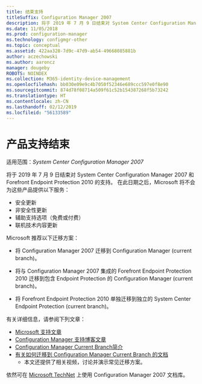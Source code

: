 ```yaml
---
title: 结束支持
titleSuffix: Configuration Manager 2007
description: 将于 2019 年 7 月 9 日结束对 System Center Configuration Manager 2007 和 Forefront Endpoint Protection 2010 的支持。
ms.date: 11/05/2018
ms.prod: configuration-manager
ms.technology: configmgr-other
ms.topic: conceptual
ms.assetid: 422aa328-7d9c-47d9-ab54-49668085881b
author: aczechowski
ms.author: aaroncz
manager: dougeby
ROBOTS: NOINDEX
ms.collection: M365-identity-device-management
ms.openlocfilehash: bb030e09e9c4b7050f52346e689ccc597e0f8e90
ms.sourcegitcommit: 874d78f08714a509f61c52b154387268f5b73242
ms.translationtype: HT
ms.contentlocale: zh-CN
ms.lasthandoff: 02/12/2019
ms.locfileid: "56133589"
---
```

# <a name="product-end-of-support"></a>产品支持结束

适用范围：*System Center Configuration Manager 2007*

将于 2019 年 7 月 9 日结束对 System Center Configuration Manager 2007 和 Forefront Endpoint Protection 2010 的支持。 在此日期之后，Microsoft 将不会为这些产品提供以下服务： 
- 安全更新
- 非安全性更新
- 辅助支持选项（免费或付费）
- 联机技术内容更新 

Microsoft 推荐以下迁移方案：

- 将 Configuration Manager 2007 迁移到 Configuration Manager (current branch)。  

- 将与 Configuration Manager 2007 集成的 Forefront Endpoint Protection 2010 迁移到包含 Endpoint Protection 的 Configuration Manager (current branch)。  

- 将 Forefront Endpoint Protection 2010 单独迁移到独立的 System Center Endpoint Protection (current branch)。  


有关详细信息，请参阅下列文章：

- [Microsoft 支持文章](https://support.microsoft.com/help/4096323)  
- [Configuration Manager 支持博客文章](https://blogs.technet.microsoft.com/configurationmgr/2018/03/30/configuration-manager-2007-approaching-end-of-support-what-you-need-to-know/)  
- [Configuration Manager Current Branch简介](/sccm/core/understand/introduction)  
- [有关如何迁移到 Configuration Manager Current Branch 的文档](/sccm/core/migration/migrate-data-between-hierarchies)  
    - 本文还提供了相关视频，讨论并演示常见迁移方案。

依然可在 [Microsoft TechNet](https://technet.microsoft.com/library/bb735860.aspx) 上使用 Configuration Manager 2007 文档库。
